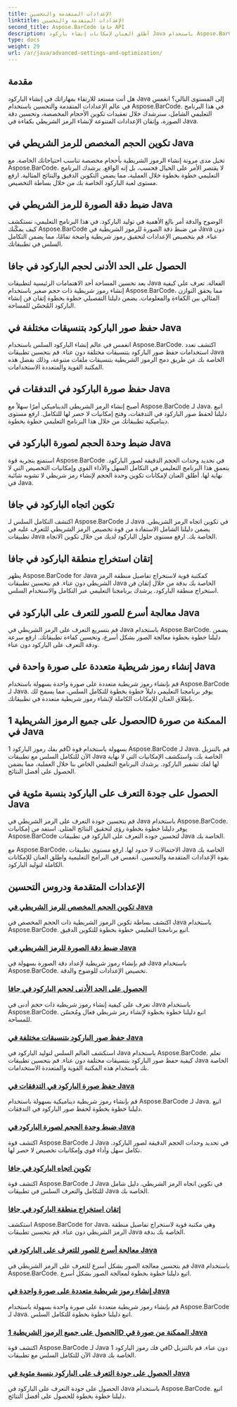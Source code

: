 ```yaml
---
title: الإعدادات المتقدمة والتحسين
linktitle: الإعدادات المتقدمة والتحسين
second_title: Aspose.BarCode جافا API
description: أطلق العنان لإمكانات إنشاء باركود Java باستخدام Aspose.BarCode. قم بتكوين الأحجام المخصصة وتحسين دقة الصورة وإعدادات الباركود الرئيسية لتحقيق التكامل السلس.
type: docs
weight: 29
url: /ar/java/advanced-settings-and-optimization/
---
```


## مقدمة

هل أنت مستعد للارتقاء بمهاراتك في إنشاء الباركود Java إلى المستوى التالي؟ انغمس في عالم الإعدادات المتقدمة والتحسين باستخدام Aspose.BarCode. في هذا البرنامج التعليمي الشامل، سنرشدك خلال تعقيدات تكوين الأحجام المخصصة، وتحسين دقة الصورة، وإتقان الإعدادات المتنوعة لإنشاء الرمز الشريطي بكفاءة في Java.

## تكوين الحجم المخصص للرمز الشريطي في Java

تخيل مدى مرونة إنشاء الرموز الشريطية بأحجام مخصصة تناسب احتياجاتك الخاصة. مع Aspose.BarCode، لا يقتصر الأمر على الخيال فحسب، بل إنه الواقع. يرشدك البرنامج التعليمي خطوة بخطوة خلال العملية، مما يضمن التكوين الدقيق والنتائج المثالية. ارفع مستوى لعبة الباركود الخاصة بك من خلال بساطة التخصيص.

## ضبط دقة الصورة للرمز الشريطي في Java

الوضوح والدقة أمر بالغ الأهمية في توليد الباركود. في هذا البرنامج التعليمي، نستكشف كيف يمكّنك Aspose.BarCode من ضبط دقة الصورة للرموز الشريطية في Java دون عناء. قم بتخصيص الإعدادات لتحقيق رموز شريطية واضحة تمامًا، مما يضمن التكامل السلس في تطبيقاتك.

## الحصول على الحد الأدنى لحجم الباركود في جافا

يعد تحسين المساحة أحد الاهتمامات الرئيسية لتطبيقات Java الفعالة. تعرف على كيفية إنشاء رموز شريطية ذات حجم صغير باستخدام Aspose.BarCode، مما يحقق التوازن المثالي بين الكفاءة والمعلومات. يضمن دليلنا التفصيلي خطوة بخطوة إتقان فن إنشاء الباركود المُحسّن للمساحة.

## حفظ صور الباركود بتنسيقات مختلفة في Java

انغمس في عالم إنشاء الباركود السلس باستخدام Aspose.BarCode. اكتشف تعدد استخدامات حفظ صور الباركود بتنسيقات مختلفة دون عناء. قم بتحسين تطبيقات Java الخاصة بك عن طريق دمج الرموز الشريطية بتنسيقات ملفات متنوعة، وذلك بفضل هذه المكتبة القوية والمتعددة الاستخدامات.

## حفظ صورة الباركود في التدفقات في Java

أصبح إنشاء الرمز الشريطي الديناميكي أمرًا سهلاً مع Aspose.BarCode لـ Java. اتبع دليلنا لحفظ صور الباركود في التدفقات، وفتح إمكانيات لا حصر لها للتكامل. ارفع مستوى ديناميكية تطبيقاتك من خلال هذا البرنامج التعليمي خطوة بخطوة.

## ضبط وحدة الحجم لصورة الباركود في Java

استمتع بتجربة قوة Aspose.BarCode في تحديد وحدات الحجم الدقيقة لصور الباركود. يتعمق هذا البرنامج التعليمي في التكامل السهل والأداء القوي وإمكانيات التخصيص التي لا نهاية لها. أطلق العنان لإمكانات تكوين وحدة الحجم لإنشاء رمز شريطي لا تشوبه شائبة في Java.

## تكوين اتجاه الباركود في جافا

اكتشف التكامل السلس لـ Aspose.BarCode لـ Java في تكوين اتجاه الرمز الشريطي. يضمن دليلنا الشامل الاستفادة من قوة تخصيص الرمز الشريطي للتعرف عليه في تطبيقات Java الخاصة بك. ارفع مستوى حلول الباركود لديك من خلال تكوين الاتجاه.

## إتقان استخراج منطقة الباركود في جافا

يظهر Aspose.BarCode for Java كمكتبة قوية لاستخراج تفاصيل منطقة الرمز الشريطي دون عناء. قم بتحسين تطبيقات Java الخاصة بك بدقة من خلال إتقان فن استخراج منطقة الباركود. يرشدك برنامجنا التعليمي عبر التكامل والاستخدام السلس.

## معالجة أسرع للصور للتعرف على الباركود في Java

قم بتسريع التعرف على الرمز الشريطي في Java باستخدام Aspose.BarCode. يضمن دليلنا خطوة بخطوة معالجة الصور بشكل أسرع، وتحسين كفاءة تطبيقاتك. ارفع سرعة ودقة التعرف على الباركود دون عناء.

## إنشاء رموز شريطية متعددة على صورة واحدة في Java

قم بإنشاء رموز شريطية متعددة على صورة واحدة بسهولة باستخدام Aspose.BarCode لـ Java. يوفر برنامجنا التعليمي دليلاً خطوة بخطوة للتكامل السلس، مما يسمح لك بإطلاق العنان للإمكانات الكاملة لإنشاء رموز شريطية متعددة في تطبيقاتك.

## الحصول على جميع الرموز الشريطية 1D الممكنة من صورة في Java

قم بفك رموز الباركود 1D بسهولة باستخدام قوة Aspose.BarCode لـ Java. قم بالتنزيل الآن للتكامل السلس مع تطبيقات Java الخاصة بك، واستكشف الإمكانيات التي لا نهاية لها لفك تشفير الباركود. يرشدك البرنامج التعليمي الخاص بنا خلال العملية، مما يضمن الحصول على أفضل النتائج.

## الحصول على جودة التعرف على الباركود بنسبة مئوية في Java

قم بتحسين جودة التعرف على الرمز الشريطي في Java باستخدام Aspose.BarCode. يوفر دليلنا خطوة بخطوة رؤى لتحقيق النتائج المثلى. استفد من إمكانيات Aspose.BarCode لتحسين جودة التعرف على الباركود في تطبيقات Java الخاصة بك.

مع Aspose.BarCode، الاحتمالات لا حدود لها. ارفع مستوى تطبيقات Java الخاصة بك بقوة الإعدادات المتقدمة والتحسين. انغمس في البرامج التعليمية واطلق العنان للإمكانات الكاملة لتوليد الباركود.
## الإعدادات المتقدمة ودروس التحسين
### [تكوين الحجم المخصص للرمز الشريطي في Java](./configuring-custom-size-barcode/)
اكتشف بساطة تكوين الرموز الشريطية ذات الحجم المخصص في Java باستخدام Aspose.BarCode. اتبع برنامجنا التعليمي خطوة بخطوة للتكوين الدقيق.
### [ضبط دقة الصورة للرمز الشريطي في Java](./setting-image-resolution-barcode/)
قم بإنشاء رموز شريطية لإعداد دقة الصورة بسهولة في Java باستخدام Aspose.BarCode. تخصيص الإعدادات للوضوح والدقة.
### [الحصول على الحد الأدنى لحجم الباركود في جافا](./getting-minimum-barcode-size/)
تعرف على كيفية إنشاء رموز شريطية ذات حجم أدنى في Java باستخدام Aspose.BarCode. اتبع دليلنا خطوة بخطوة لإنشاء رمز شريطي فعال ومُحسّن للمساحة.
### [حفظ صور الباركود بتنسيقات مختلفة في Java](./saving-barcode-images-different-formats/)
استكشف العالم السلس لتوليد الباركود في Java باستخدام Aspose.BarCode. تعلم كيفية حفظ صور الباركود بتنسيقات مختلفة دون عناء. قم بتحسين تطبيقات Java الخاصة بك باستخدام هذه المكتبة القوية والمتعددة الاستخدامات.
### [حفظ صورة الباركود في التدفقات في Java](./saving-barcode-image-streams/)
قم بإنشاء رموز شريطية ديناميكية بسهولة باستخدام Aspose.BarCode لـ Java. اتبع دليلنا خطوة بخطوة لحفظ صور الباركود في التدفقات.
### [ضبط وحدة الحجم لصورة الباركود في Java](./setting-size-unit-barcode-image/)
اكتشف قوة Aspose.BarCode لـ Java في تحديد وحدات الحجم الدقيقة لصور الباركود. تكامل سهل وأداء قوي وإمكانيات تخصيص لا حصر لها.
### [تكوين اتجاه الباركود في جافا](./configuring-barcode-orientation/)
اكتشف قوة Aspose.BarCode لـ Java في تكوين اتجاه الرمز الشريطي. دليل شامل للتكامل والتعرف السلس في تطبيقات Java الخاصة بك.
### [إتقان استخراج منطقة الباركود في جافا](./extracting-barcode-region-information/)
استكشف Aspose.BarCode for Java، وهي مكتبة قوية لاستخراج تفاصيل منطقة الرمز الشريطي دون عناء. قم بتحسين تطبيقات Java الخاصة بك بدقة.
### [معالجة أسرع للصور للتعرف على الباركود في Java](./faster-image-processing-barcode-recognition/)
قم بتحسين معالجة الصور بشكل أسرع للتعرف على الرمز الشريطي في Java باستخدام Aspose.BarCode. اتبع دليلنا خطوة بخطوة لمعالجة الصور بشكل أسرع.
### [إنشاء رموز شريطية متعددة على صورة واحدة في Java](./generating-multiple-barcodes-single-image/)
قم بإنشاء رموز شريطية متعددة على صورة واحدة بسهولة باستخدام Aspose.BarCode لـ Java. اتبع دليلنا خطوة بخطوة للتكامل السلس.
### [الحصول على جميع الرموز الشريطية 1D الممكنة من صورة في Java](./getting-all-possible-1d-barcodes-image/)
اكتشف قوة Aspose.BarCode لـ Java في فك رموز الباركود 1D دون عناء. قم بالتنزيل الآن للتكامل السلس مع تطبيقات Java الخاصة بك.
### [الحصول على جودة التعرف على الباركود بنسبة مئوية في Java](./getting-barcode-recognition-quality-percent/)
الحصول على جودة التعرف على الباركود في Java باستخدام Aspose.BarCode. اتبع دليلنا خطوة بخطوة للحصول على أفضل النتائج.